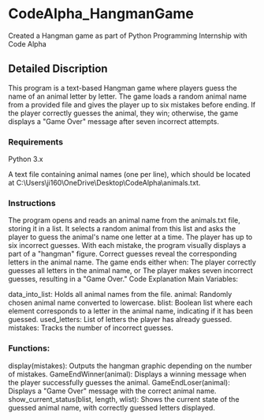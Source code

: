 # CodeAlpha_HangmanGame
Created a Hangman game as part of Python Programming Internship with Code Alpha
## Detailed Discription
This program is a text-based Hangman game where players guess the name of an animal letter by letter. The game loads a random animal name from a provided file and gives the player up to six mistakes before ending. If the player correctly guesses the animal, they win; otherwise, the game displays a "Game Over" message after seven incorrect attempts.

### Requirements
Python 3.x

A text file containing animal names (one per line), which should be located at C:\Users\ji160\OneDrive\Desktop\CodeAlpha\animals.txt.

### Instructions
The program opens and reads an animal name from the animals.txt file, storing it in a list.
It selects a random animal from this list and asks the player to guess the animal's name one letter at a time.
The player has up to six incorrect guesses. With each mistake, the program visually displays a part of a "hangman" figure.
Correct guesses reveal the corresponding letters in the animal name.
The game ends either when:
The player correctly guesses all letters in the animal name, or
The player makes seven incorrect guesses, resulting in a "Game Over."
Code Explanation
Main Variables:

data_into_list: Holds all animal names from the file.
animal: Randomly chosen animal name converted to lowercase.
blist: Boolean list where each element corresponds to a letter in the animal name, indicating if it has been guessed.
used_letters: List of letters the player has already guessed.
mistakes: Tracks the number of incorrect guesses.
### Functions:
display(mistakes): Outputs the hangman graphic depending on the number of mistakes.
GameEndWinner(animal): Displays a winning message when the player successfully guesses the animal.
GameEndLoser(animal): Displays a "Game Over" message with the correct animal name.
show_current_status(blist, length, wlist): Shows the current state of the guessed animal name, with correctly guessed letters displayed.
